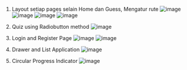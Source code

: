 1. Layout setiap pages selain Home dan Guess, Mengatur rute
   ![image](https://github.com/calvin0s/FE_project/assets/165680717/45e5a953-9f04-461b-b727-cee437eb63e9)
   ![image](https://github.com/calvin0s/FE_project/assets/165680717/ff8ee4ca-ccf7-4cca-aeec-a44033ee9df2)
   ![image](https://github.com/calvin0s/FE_project/assets/165680717/28eba1ba-4736-46b9-a426-cb507266e7f4)
   ![image](https://github.com/calvin0s/FE_project/assets/165680717/0c43233f-bfa5-4d79-a002-291460da1327)

2. Quiz using Radiobutton method
   ![image](https://github.com/calvin0s/FE_project/assets/165680717/98543ad8-b719-4ff1-ae60-2ef88c4c7005)

3. Login and Register Page
   ![image](https://github.com/calvin0s/FE_project/assets/165680717/c153bc5d-319d-4b52-9e27-7597a4651382)
   ![image](https://github.com/calvin0s/FE_project/assets/165680717/c40c1fc2-e956-4176-908c-eb78459591b9)

4. Drawer and List Application
   ![image](https://github.com/calvin0s/FE_project/assets/165680717/990e9311-ad64-40a1-97ff-dcb01b66a22f)

5. Circular Progress Indicator
   ![image](https://github.com/calvin0s/FE_project/assets/165680717/adc17f90-89f0-43b4-858e-377cc387d13b)


